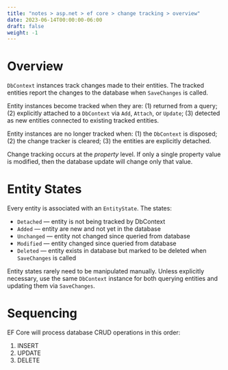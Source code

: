 ```yaml
---
title: "notes > asp.net > ef core > change tracking > overview"
date: 2023-06-14T00:00:00-06:00
draft: false
weight: -1
---
```


# Overview
`DbContext` instances track changes made to their entities.  The tracked entities report the changes to the database when `SaveChanges` is called.  

Entity instances become tracked when they are: (1) returned from a query; (2) explicitly attached to a `DbContext` via `Add`, `Attach`, or `Update`; (3) detected as new entities connected to existing tracked entities.  

Entity instances are no longer tracked when: (1) the `DbContext` is disposed; (2) the change tracker is cleared; (3) the entities are explicitly detached.

Change tracking occurs at the *property* level.  If only a single property value is modified, then the database update will change only that value.

# Entity States
Every entity is associated with an `EntityState`.  The states:
- `Detached` — entity is not being tracked by DbContext
- `Added` — entity are new and not yet in the database
- `Unchanged` — entity not changed since queried from database
- `Modified` — entity changed since queried from database
- `Deleted` — entity exists in database but marked to be deleted when `SaveChanges` is called

Entity states rarely need to be manipulated manually.  Unless explicitly necessary, use the same `DbContext` instance for both querying entities and updating them via `SaveChanges`.

# Sequencing
EF Core will process database CRUD operations in this order:
1. INSERT
2. UPDATE
3. DELETE
